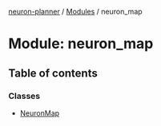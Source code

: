 [neuron-planner](../README.md) / [Modules](../modules.md) / neuron\_map

# Module: neuron\_map

## Table of contents

### Classes

- [NeuronMap](../classes/neuron_map.NeuronMap.md)
